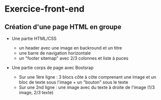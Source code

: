 # Exercice-front-end

## Création d'une page HTML en groupe

* Une partie HTML/CSS
  * un header avec une image en backround et un titre
  * une barre de navigation horizontale
  * un "footer sitemap" avec 2/3 colonnes et liste à puces
  
* Une partie corps de page avec Bootsrap
  * Sur une 1ère ligne : 3 blocs côte à côte comprenant une image et un bloc de texte sous l'image + un "bouton" sous le texte
  * Sur une 2nd ligne : une image avec du texte à droite de l'image (1/3 image, 2/3 texte)
